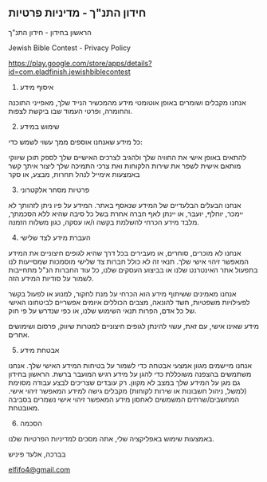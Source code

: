 ## חידון התנ"ך - מדיניות פרטיות
הראשון בחידון - חידון התנ"ך

Jewish Bible Contest - Privacy Policy

https://play.google.com/store/apps/details?id=com.eladfinish.jewishbiblecontest

1. איסוף מידע

אנחנו מקבלים ושומרים באופן אוטומטי מידע מהמכשיר הנייד שלך, מאפייני התוכנה והחומרה, ופרטי העמוד שבו ביקשת לצפות.

2. שימוש במידע

כל מידע שאנחנו אוספים ממך עשוי לשמש כדי:

להתאים באופן אישי את החוויה שלך ולהגיב לצרכים האישיים שלך
לספק תוכן שיווקי מותאם אישית
לשפר את שירות הלקוחות ואת צרכי התמיכה שלך
ליצור איתך קשר באמצעות אימייל
לנהל תחרות, מבצע, או סקר
 
3. פרטיות מסחר אלקטרוני

אנחנו הבעלים הבלעדיים של המידע שנאסף באתר. המידע על פיו ניתן לזהותך לא יימכר, יוחלף, יועבר, או יינתן לאף חברה אחרת בשל כל סיבה שהיא ללא הסכמתך, מלבד מידע הכרחי להשלמת בקשה ו/או עסקה, כגון משלוח הזמנה.

4. העברת מידע לצד שלישי

אנחנו לא מוכרים, סוחרים, או מעבירים בכל דרך שהיא לגופים חיצוניים את המידע המאפשר זיהוי אישי שלך. תנאי זה לא כולל חברות צד שלישי מוסמכות שמסייעות לנו בתפעול אתר האינטרנט שלנו או בביצוע העסקים שלנו, כל עוד החברות הנ"ל מתחייבות לשמור על סודיות המידע הזה.

אנחנו מאמינים ששיתוף מידע הוא הכרחי על מנת לחקור, למנוע או לפעול בקשר לפעילויות משפטיות, חשד להונאה, מצבים הכוללים איומים אפשריים לביטחונו האישי של כל אדם, הפרות תנאי השימוש שלנו, או כפי שנדרש על פי חוק.

מידע שאינו אישי, עם זאת, עשוי להינתן לגופים חיצוניים למטרות שיווק, פרסום ושימושים אחרים.

5. אבטחת מידע

אנחנו מיישמים מגוון אמצעי אבטחה כדי לשמור על בטיחות המידע האישי שלך. אנחנו משתמשים בהצפנה משוכללת כדי להגן על מידע רגיש המועבר ברשת. הראשון בחידון גם מגן על המידע שלך במצב לא מקוון. רק עובדים שצריכים לבצע עבודה מסוימת (למשל, ניהול חשבונות או שירות לקוחות) מקבלים גישה למידע המאפשר זיהוי אישי. המחשבים/שרתים המשמשים לאחסון מידע המאפשר זיהוי אישי נשמרים בסביבה מאובטחת.

6. הסכמה

באמצעות שימוש באפליקציה שלי, אתה מסכים למדיניות הפרטיות שלנו.

בברכה,
אלעד פיניש

elfifo4@gmail.com
